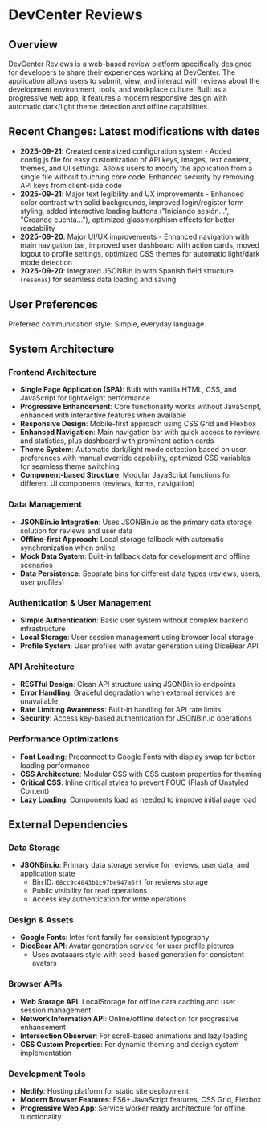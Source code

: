# DevCenter Reviews

## Overview

DevCenter Reviews is a web-based review platform specifically designed for developers to share their experiences working at DevCenter. The application allows users to submit, view, and interact with reviews about the development environment, tools, and workplace culture. Built as a progressive web app, it features a modern responsive design with automatic dark/light theme detection and offline capabilities.

## Recent Changes: Latest modifications with dates
- **2025-09-21**: Created centralized configuration system - Added config.js file for easy customization of API keys, images, text content, themes, and UI settings. Allows users to modify the application from a single file without touching core code. Enhanced security by removing API keys from client-side code
- **2025-09-21**: Major text legibility and UX improvements - Enhanced color contrast with solid backgrounds, improved login/register form styling, added interactive loading buttons ("Iniciando sesión...", "Creando cuenta..."), optimized glassmorphism effects for better readability
- **2025-09-20**: Major UI/UX improvements - Enhanced navigation with main navigation bar, improved user dashboard with action cards, moved logout to profile settings, optimized CSS themes for automatic light/dark mode detection
- **2025-09-20**: Integrated JSONBin.io with Spanish field structure (`resenas`) for seamless data loading and saving

## User Preferences

Preferred communication style: Simple, everyday language.

## System Architecture

### Frontend Architecture
- **Single Page Application (SPA)**: Built with vanilla HTML, CSS, and JavaScript for lightweight performance
- **Progressive Enhancement**: Core functionality works without JavaScript, enhanced with interactive features when available
- **Responsive Design**: Mobile-first approach using CSS Grid and Flexbox
- **Enhanced Navigation**: Main navigation bar with quick access to reviews and statistics, plus dashboard with prominent action cards
- **Theme System**: Automatic dark/light mode detection based on user preferences with manual override capability, optimized CSS variables for seamless theme switching
- **Component-based Structure**: Modular JavaScript functions for different UI components (reviews, forms, navigation)

### Data Management
- **JSONBin.io Integration**: Uses JSONBin.io as the primary data storage solution for reviews and user data
- **Offline-first Approach**: Local storage fallback with automatic synchronization when online
- **Mock Data System**: Built-in fallback data for development and offline scenarios
- **Data Persistence**: Separate bins for different data types (reviews, users, user profiles)

### Authentication & User Management
- **Simple Authentication**: Basic user system without complex backend infrastructure
- **Local Storage**: User session management using browser local storage
- **Profile System**: User profiles with avatar generation using DiceBear API

### API Architecture
- **RESTful Design**: Clean API structure using JSONBin.io endpoints
- **Error Handling**: Graceful degradation when external services are unavailable
- **Rate Limiting Awareness**: Built-in handling for API rate limits
- **Security**: Access key-based authentication for JSONBin.io operations

### Performance Optimizations
- **Font Loading**: Preconnect to Google Fonts with display swap for better loading performance
- **CSS Architecture**: Modular CSS with CSS custom properties for theming
- **Critical CSS**: Inline critical styles to prevent FOUC (Flash of Unstyled Content)
- **Lazy Loading**: Components load as needed to improve initial page load

## External Dependencies

### Data Storage
- **JSONBin.io**: Primary data storage service for reviews, user data, and application state
  - Bin ID: `68cc9c4043b1c97be947a6ff` for reviews storage
  - Public visibility for read operations
  - Access key authentication for write operations

### Design & Assets
- **Google Fonts**: Inter font family for consistent typography
- **DiceBear API**: Avatar generation service for user profile pictures
  - Uses avataaars style with seed-based generation for consistent avatars

### Browser APIs
- **Web Storage API**: LocalStorage for offline data caching and user session management
- **Network Information API**: Online/offline detection for progressive enhancement
- **Intersection Observer**: For scroll-based animations and lazy loading
- **CSS Custom Properties**: For dynamic theming and design system implementation

### Development Tools
- **Netlify**: Hosting platform for static site deployment
- **Modern Browser Features**: ES6+ JavaScript features, CSS Grid, Flexbox
- **Progressive Web App**: Service worker ready architecture for offline functionality
